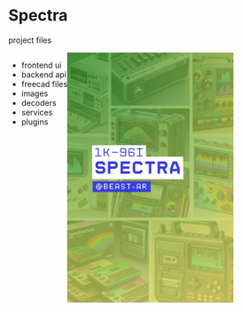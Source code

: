 # Spectra
project files

<section style="display:flex">

- frontend ui
- backend api
- freecad files
- images
- decoders
- services
- plugins

<img src="images/Spectra-96i.jpg" alt="Spectra-2025" style="float: right;max-width: 300px;">
</section>
